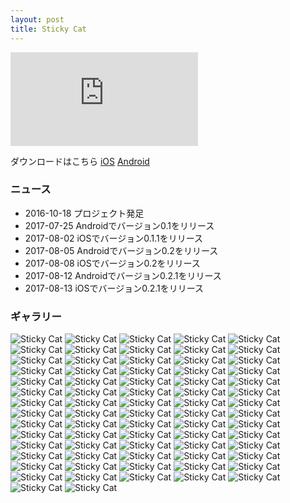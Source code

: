 ```yaml
---
layout: post
title: Sticky Cat
---
```


<iframe src="https://www.youtube.com/embed/A0u0Mv_YCr0?rel=0" frameborder="0" allow="autoplay; encrypted-media" allowfullscreen></iframe>

ダウンロードはこちら
[iOS](http://appstore.com/stickycatclip)
[Android](https://play.google.com/store/apps/details?id=net.windblow.stickycat)

### ニュース
- 2016-10-18 プロジェクト発足
- 2017-07-25 Androidでバージョン0.1をリリース
- 2017-08-02 iOSでバージョン0.1.1をリリース
- 2017-08-05 Androidでバージョン0.2をリリース
- 2017-08-08 iOSでバージョン0.2をリリース
- 2017-08-12 Androidでバージョン0.2.1をリリース
- 2017-08-13 iOSでバージョン0.2.1をリリース

### ギャラリー
![Sticky Cat](/assets/StickyCat/scan00.jpg)
![Sticky Cat](/assets/StickyCat/scan01.jpg)
![Sticky Cat](/assets/StickyCat/scan02.jpg)
![Sticky Cat](/assets/StickyCat/scan03.jpg)
![Sticky Cat](/assets/StickyCat/scan04.jpg)
![Sticky Cat](/assets/StickyCat/scan05.jpg)
![Sticky Cat](/assets/StickyCat/scan06.jpg)
![Sticky Cat](/assets/StickyCat/scan07.jpg)
![Sticky Cat](/assets/StickyCat/scan08.jpg)
![Sticky Cat](/assets/StickyCat/scan09.jpg)
![Sticky Cat](/assets/StickyCat/scan10.jpg)
![Sticky Cat](/assets/StickyCat/scan11.jpg)
![Sticky Cat](/assets/StickyCat/scan12.jpg)
![Sticky Cat](/assets/StickyCat/scan13.jpg)
![Sticky Cat](/assets/StickyCat/scan14.jpg)
![Sticky Cat](/assets/StickyCat/scan15.jpg)
![Sticky Cat](/assets/StickyCat/scan16.jpg)
![Sticky Cat](/assets/StickyCat/Screenshot_20161027-000242.png)
![Sticky Cat](/assets/StickyCat/Screenshot_20161027-225926.png)
![Sticky Cat](/assets/StickyCat/Screenshot_20161027-225935.png)
![Sticky Cat](/assets/StickyCat/Screenshot_20170104-165222.png)
![Sticky Cat](/assets/StickyCat/Screenshot_20170105-130036.png)
![Sticky Cat](/assets/StickyCat/Screenshot_20170214-092407.png)
![Sticky Cat](/assets/StickyCat/Screenshot_20170219-150138.png)
![Sticky Cat](/assets/StickyCat/Screenshot_20170314-170447.png)
![Sticky Cat](/assets/StickyCat/Screenshot_20170316-210335.png)
![Sticky Cat](/assets/StickyCat/Screenshot_20170317-092927.png)
![Sticky Cat](/assets/StickyCat/Screenshot_20170320-183730.png)
![Sticky Cat](/assets/StickyCat/Screenshot_20170326-214719.png)
![Sticky Cat](/assets/StickyCat/Screenshot_20170403-182308.png)
![Sticky Cat](/assets/StickyCat/Screenshot_20170404-124246.png)
![Sticky Cat](/assets/StickyCat/Screenshot_20170406-120048.png)
![Sticky Cat](/assets/StickyCat/Screenshot_20170408-153606.png)
![Sticky Cat](/assets/StickyCat/Screenshot_20170408-192058.png)
![Sticky Cat](/assets/StickyCat/Screenshot_20170417-113220.png)
![Sticky Cat](/assets/StickyCat/Screenshot_20170420-201219.png)
![Sticky Cat](/assets/StickyCat/Screenshot_20170420-201436.png)
![Sticky Cat](/assets/StickyCat/Screenshot_20170423-131142.png)
![Sticky Cat](/assets/StickyCat/Screenshot_20170423-131210.png)
![Sticky Cat](/assets/StickyCat/Screenshot_20170501-212905.png)
![Sticky Cat](/assets/StickyCat/Screenshot_20170501-212951.png)
![Sticky Cat](/assets/StickyCat/Screenshot_20170510-180555.png)
![Sticky Cat](/assets/StickyCat/Screenshot_20170512-135230.png)
![Sticky Cat](/assets/StickyCat/Screenshot_20170521-173825.png)
![Sticky Cat](/assets/StickyCat/Screenshot_20170521-173834.png)
![Sticky Cat](/assets/StickyCat/Screenshot_20170521-173839.png)
![Sticky Cat](/assets/StickyCat/Screenshot_20170521-173845.png)
![Sticky Cat](/assets/StickyCat/Screenshot_20170521-173857.png)
![Sticky Cat](/assets/StickyCat/Screenshot_20170628-105434.png)
![Sticky Cat](/assets/StickyCat/Screenshot_20170710-085045.png)
![Sticky Cat](/assets/StickyCat/Screenshot_20170725-153530.png)
![Sticky Cat](/assets/StickyCat/Screenshot_20170725-153541.png)
![Sticky Cat](/assets/StickyCat/Screenshot_20170725-153841.png)
![Sticky Cat](/assets/StickyCat/Screenshot_20170725-153846.png)
![Sticky Cat](/assets/StickyCat/Screenshot_20170725-153908.png)
![Sticky Cat](/assets/StickyCat/Screenshot_20170725-153917.png)
![Sticky Cat](/assets/StickyCat/Screenshot_20170725-153934.png)
![Sticky Cat](/assets/StickyCat/Screenshot_20170725-153957.png)
![Sticky Cat](/assets/StickyCat/Screenshot_20170725-154007.png)
![Sticky Cat](/assets/StickyCat/Screenshot_20170725-154012.png)
![Sticky Cat](/assets/StickyCat/Screenshot_20170725-154048.png)
![Sticky Cat](/assets/StickyCat/Screenshot_20170725-154059.png)
![Sticky Cat](/assets/StickyCat/Screenshot_20170725-154120.png)
![Sticky Cat](/assets/StickyCat/Screenshot_20170725-160928.png)
![Sticky Cat](/assets/StickyCat/Screenshot_20170805-235621.png)
![Sticky Cat](/assets/StickyCat/Screenshot_20170811-212405.png)
![Sticky Cat](/assets/StickyCat/Screenshot_20170811-212620.png)
![Sticky Cat](/assets/StickyCat/Screenshot_20170811-212734.png)
![Sticky Cat](/assets/StickyCat/Screenshot_20170811-212812.png)
![Sticky Cat](/assets/StickyCat/Screenshot_20170811-212925.png)
![Sticky Cat](/assets/StickyCat/Screenshot_20170811-213036.png)
![Sticky Cat](/assets/StickyCat/Screenshot_20170811-213234.png)
